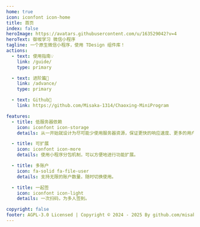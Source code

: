 ```yaml
---
home: true
icon: iconfont icon-home
title: 首页
index: false
heroImage: https://avatars.githubusercontent.com/u/163529042?v=4
heroText: 御坂学习 微信小程序
tagline: 一个原生微信小程序，使用 TDesign 组件库！
actions:
  - text: 使用指南💡
    link: /guide/
    type: primary

  - text: 进阶篇🎉
    link: /advance/
    type: primary

  - text: Github🌱
    link: https://github.com/Misaka-1314/Chaoxing-MiniProgram

features:
  - title: 低服务器依赖
    icon: iconfont icon-storage
    details: 从一开始就设计为尽可能少使用服务器资源，保证更快的响应速度、更多的用户支持。

  - title: 可扩展
    icon: iconfont icon-more
    details: 使用小程序分包机制，可以方便地进行功能扩展。

  - title: 多账户
    icon: fa-solid fa-file-user
    details: 支持无限的账户数量，随时切换使用。

  - title: 一起签
    icon: iconfont icon-light
    details: 一次扫码，为多人签到。

copyright: false
footer: AGPL-3.0 Licensed | Copyright © 2024 - 2025 By github.com/misaka-1314
---
```


